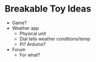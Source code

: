 # Breakable Toy Ideas

- Game?
- Weather app
    - Physical unit
    - Dial tells weather conditions/temp
    - Pi? Arduino?
- Forum
    - For what?